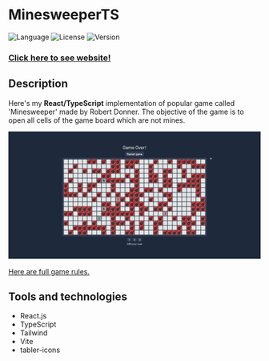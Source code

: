 # MinesweeperTS

![Language](https://img.shields.io/badge/language-TypeScript-3993fa)
![License](https://img.shields.io/github/license/karolstawowski/MinesweeperTS?color=3993fa)
![Version](https://img.shields.io/badge/version-0.0.1-3993fa) <br>

### <a href="https://karolstawowski.github.io/MinesweeperTS/">Click here to see website!</a>

## Description

Here's my <b>React/TypeScript</b> implementation of popular game called 'Minesweeper' made by Robert Donner.
The objective of the game is to open all cells of the game board which are not mines.

<img src="preview.png">

<a href="https://en.wikipedia.org/wiki/Minesweeper_(video_game)">Here are full game rules.</a>

## Tools and technologies

- React.js 
- TypeScript
- Tailwind
- Vite
- tabler-icons

